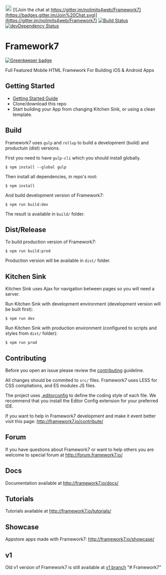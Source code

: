 <a href="https://www.patreon.com/vladimirkharlampidi"><img src="https://cdn.framework7.io/i/support-badge.png" height="20"></a>
[![Join the chat at https://gitter.im/nolimits4web/Framework7](https://badges.gitter.im/Join%20Chat.svg)](https://gitter.im/nolimits4web/Framework7)
[![Build Status](https://travis-ci.org/framework7io/framework7.svg?branch=master)](https://travis-ci.org/framework7io/framework7)
[![devDependency Status](https://david-dm.org/framework7io/framework7/dev-status.svg)](https://david-dm.org/framework7io/framework7#info=devDependencies)

Framework7
==========

[![Greenkeeper badge](https://badges.greenkeeper.io/framework7io/Framework7.svg)](https://greenkeeper.io/)

Full Featured Mobile HTML Framework For Building iOS & Android Apps

## Getting Started
  * [Getting Started Guide](http://www.idangero.us/framework7/get-started/)
  * Clone/download this repo
  * Start building your App from changing Kitchen Sink, or using a clean template.

## Build

Framework7 uses `gulp` and `rollup` to build a development (build) and productuin (dist) versions.

First you need to have `gulp-cli` which you should install globally.

```
$ npm install --global gulp
```

Then install all dependencies, in repo's root:

```
$ npm install
```

And build development version of Framework7:
```
$ npm run build:dev
```

The result is available in `build/` folder.

## Dist/Release

To build production version of Framework7:

```
$ npm run build:prod
```

Production version will be available in `dist/` folder.

## Kitchen Sink

Kitchen Sink uses Ajax for navigation between pages so you will need a server.

Run Kitchen Sink with development environment (development version will be built first):

```
$ npm run dev
```

Run Kitchen Sink with production environment (configured to scripts and styles from `dist/` folder):

```
$ npm run prod
```

## Contributing

Before you open an issue please review the [contributing](https://github.com/framework7io/framework7/blob/master/CONTRIBUTING.md) guideline.

All changes should be commited to `src/` files. Framework7 uses LESS for CSS compliations, and ES modules JS files.

The project uses [.editorconfig](http://editorconfig.org/) to define the coding style of each file. We recommend that you install the Editor Config extension for your preferred IDE.

If you want to help in Framework7 development and make it event better visit this page: http://framework7.io/contribute/

## Forum

If you have questions about Framework7 or want to help others you are welcome to special forum at http://forum.framework7.io/

## Docs

Documentation available at http://framework7.io/docs/

## Tutorials

Tutorials available at http://framework7.io/tutorials/

## Showcase

Appstore apps made with Framework7: http://framework7.io/showcase/

## v1

Old v1 version of Framework7 is still available at [v1 branch](https://github.com/framework7io/Framework7/tree/v1)
"# Framework7" 
